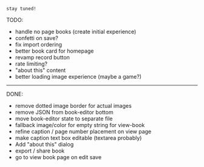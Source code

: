 `stay tuned!`

TODO:

- handle no page books (create initial experience)
- confetti on save?
- fix import ordering
- better book card for homepage
- revamp record button
- rate limiting?
- "about this" content
- better loading image experience (maybe a game?)

---

DONE:

- remove dotted image border for actual images
- remove JSON from book-editor bottom
- move book-editor state to separate file
- fallback image/color for empty string for view-book
- refine caption / page number placement on view page
- make caption text box editable (textarea probably)
- Add "about this" dialog
- export / share book
- go to view book page on edit save
